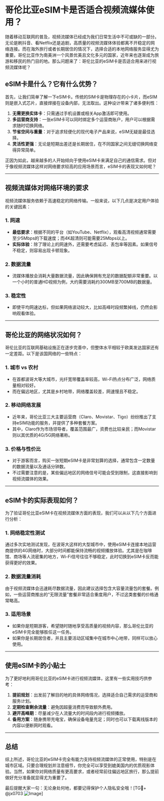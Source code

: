 # 哥伦比亚eSIM卡是否适合视频流媒体使用？

随着移动互联网的普及，视频流媒体已经成为我们日常生活中不可或缺的一部分。无论是刷抖音、看Netflix还是追剧，高质量的视频流媒体体验都离不开稳定的网络连接。而在海外旅行或者长期居住的情况下，选择合适的本地网络服务显得尤为重要。哥伦比亚作为南美洲一个风景优美且文化多元的国家，近年来也逐渐成为旅游和移民的热门目的地。那么问题来了：哥伦比亚的eSIM卡是否适合用来进行视频流媒体呢？

## eSIM卡是什么？它有什么优势？

首先，让我们简单了解一下eSIM卡。传统的SIM卡是物理存在的小卡片，而eSIM则是嵌入式芯片，直接焊接在设备内部，无法取出。这种设计带来了诸多便利性：

1. **无需更换实体卡**：只需通过手机设置或相关App激活即可使用。
2. **多运营商支持**：一张eSIM卡可以同时绑定多个运营商账户，用户可以根据需求随时切换网络。
3. **节省空间与重量**：对于追求轻便化的现代电子产品来说，eSIM无疑是最佳选择。
4. **灵活性更强**：无论是短期出差还是长期居住，在不同国家之间无缝切换网络变得异常简单。

正因为如此，越来越多的人开始倾向于使用eSIM卡来满足自己的通信需求。但对于像视频流媒体这样对网络要求较高的应用场景而言，eSIM卡的表现又如何呢？

---

## 视频流媒体对网络环境的要求

视频流媒体服务依赖于高速稳定的网络传输。一般来说，以下几点是决定用户体验的关键因素：

### 1. 网速
- **最低要求**：根据不同的平台（如YouTube、Netflix），观看高清视频通常需要至少5Mbps的下载速度；而4K超清则可能需要25Mbps以上。
- **实际体验**：除了理论上的网速外，还需要考虑延迟、丢包率等因素。如果信号不稳定，则容易出现卡顿现象。

### 2. 数据流量
- 流媒体播放会消耗大量数据流量，因此确保拥有充足的数据配额非常重要。以一个小时的普通HD视频为例，大约需要消耗约300MB至700MB的数据量。

### 3. 稳定性
- 即使平均网速达标，但如果网络波动较大，比如高峰时段频繁掉线，仍然会影响观看体验。

---

## 哥伦比亚的网络状况如何？

哥伦比亚的互联网基础设施正在逐步完善中，但整体水平相较于欧美发达国家还有一定差距。以下是该国网络的一些特点：

### 1. 城市 vs 农村
- 在首都波哥大等大城市，光纤宽带覆盖率较高，Wi-Fi热点分布广泛，网络质量相对较好。
- 而在偏远地区，尤其是乡村地带，网络覆盖较差，网速慢且不稳定。

### 2. 移动网络发展
- 近年来，哥伦比亚三大主要运营商（Claro、Movistar、Tigo）纷纷推出了支持eSIM功能的服务，并提供了多种套餐方案。
- 其中，Claro作为市场领导者，覆盖范围最广，资费也比较亲民；而Movistar则以其优质的4G/5G网络著称。

### 3. 价格与性价比
- 对于游客而言，购买一张短期eSIM卡是非常划算的选择，通常包含一定数量的数据流量以及通话分钟数。
- 不过需要注意的是，某些偏远地区的网络信号可能会受到限制，这直接影响到视频流媒体的效果。

---

## eSIM卡的实际表现如何？

为了验证哥伦比亚eSIM卡在视频流媒体方面的表现，我们可以从以下几个方面进行分析：

### 1. 网络稳定性测试
通过多次实地测试发现，在波哥大这样的大型城市中，使用eSIM卡连接本地运营商提供的4G网络时，大部分时间都能保持流畅的视频播放体验。尤其是在咖啡馆、商场等人流密集的地方，Wi-Fi信号往往不够稳定，此时切换到eSIM卡反而能获得更好的效果。

### 2. 数据流量消耗
由于视频流媒体会迅速耗尽数据流量，因此建议选择包含大容量流量包的套餐。例如，一些运营商推出的“无限流量”套餐非常适合重度用户，不过这类套餐的价格通常略高。

### 3. 适用场景
- 如果你是短期游客，希望随时随地享受高质量的视频内容，那么哥伦比亚的eSIM卡完全能够胜任这一任务。
- 如果你是长期居住者，并且主要活动区域集中在城市中心地带，同样可以放心使用。

---

## 使用eSIM卡的小贴士

为了更好地利用哥伦比亚的eSIM卡进行视频流媒体，这里有一些实用技巧供参考：

1. **提前规划**：出发前了解目的地的具体网络情况，选择适合自己需求的运营商和服务计划。
2. **定期检查剩余流量**：避免因超量消费而导致额外费用。
3. **避开高峰期**：尽量减少在人流量大的时间段内进行视频播放。
4. **备用方案**：随身携带充电宝，确保设备电量充足；同时也可以下载离线版本的内容以便断网时观看。

---

## 总结

综上所述，哥伦比亚的eSIM卡完全有能力支持视频流媒体的正常使用，特别是在城市区域。只要合理规划并注意细节，你完全可以享受到媲美国内的优质观影体验。当然，如果你对网络质量有更高要求，或者经常前往偏远地区旅行，那么提前做好充分准备就显得尤为重要了。

最后提醒大家一句：无论身处何地，都要记得保护个人隐私安全哦！[TG💪+ @jx0703 ![Image](https://github.com/user-attachments/assets/dbca1d08-cadb-493c-b0ec-ad6f7a83f270)]